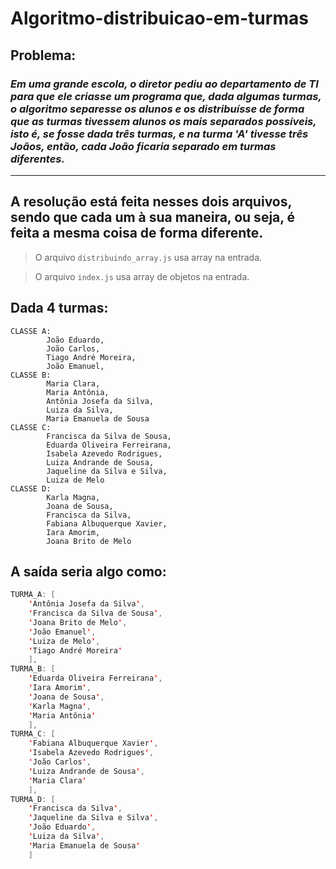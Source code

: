 # Algoritmo-distribuicao-em-turmas

## Problema:

 ### ___Em uma grande escola, o diretor pediu ao departamento de TI para que ele criasse um programa que, dada algumas turmas, o algoritmo separesse os alunos e os distribuísse de forma que as turmas tivessem alunos os mais separados possíveis, isto é, se fosse dada três turmas, e na turma 'A' tivesse três Joãos, então, cada João ficaria separado em turmas diferentes.___
 ----

## A resolução está feita nesses dois arquivos, sendo que cada um à sua maneira, ou seja, é feita a mesma coisa de forma diferente.

 > O arquivo `distribuindo_array.js` usa array na entrada.

 > O arquivo `index.js` usa array de objetos na entrada.

 ## Dada 4 turmas:

```
CLASSE A:
        João Eduardo,
        João Carlos,
        Tiago André Moreira,
        João Emanuel,
CLASSE B:
        Maria Clara,
        Maria Antônia,
        Antônia Josefa da Silva,
        Luiza da Silva,
        Maria Emanuela de Sousa 
CLASSE C:
        Francisca da Silva de Sousa,
        Eduarda Oliveira Ferreirana,
        Isabela Azevedo Rodrigues,
        Luiza Andrande de Sousa,
        Jaqueline da Silva e Silva,
        Luiza de Melo 
CLASSE D:
        Karla Magna,
        Joana de Sousa,
        Francisca da Silva,
        Fabiana Albuquerque Xavier,
        Iara Amorim,
        Joana Brito de Melo 
```
## A saída seria algo como:

``` java
TURMA_A: [
    'Antônia Josefa da Silva',
    'Francisca da Silva de Sousa',
    'Joana Brito de Melo',
    'João Emanuel',
    'Luiza de Melo',
    'Tiago André Moreira'
    ],
TURMA_B: [
    'Eduarda Oliveira Ferreirana',
    'Iara Amorim',
    'Joana de Sousa',
    'Karla Magna',
    'Maria Antônia'
    ],
TURMA_C: [
    'Fabiana Albuquerque Xavier',
    'Isabela Azevedo Rodrigues',
    'João Carlos',
    'Luiza Andrande de Sousa',
    'Maria Clara'
    ],
TURMA_D: [
    'Francisca da Silva',
    'Jaqueline da Silva e Silva',
    'João Eduardo',
    'Luiza da Silva',
    'Maria Emanuela de Sousa'
    ]